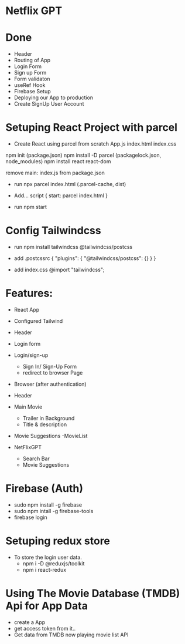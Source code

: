 # Netflix GPT

# Done

- Header
- Routing of App
- Login Form
- Sign up Form
- Form validaton
- useRef Hook 
- Firebase Setup
- Deploying our App to production 
- Create SignUp User Account


# Setuping React Project with parcel
- Create React using parcel from scratch
App.js
index.html
index.css

npm init (package.json)
npm install -D parcel (packagelock.json, node_modules)
npm install react react-dom

remove main: index.js from package.json

- run
npx parcel index.html (.parcel-cache, dist)

- Add...
script {
    start: parcel index.html
}

- run
npm start

# Config Tailwindcss

- run 
npm install tailwindcss @tailwindcss/postcss

- add
.postcssrc
{
  "plugins": {
    "@tailwindcss/postcss": {}
  }
}

- add
index.css
@import "tailwindcss";

# Features:

- React App
- Configured Tailwind
- Header
- Login form
 
- Login/sign-up
    - Sign In/ Sign-Up Form
    - redirect to browser Page

- Browser (after authentication)
 - Header
 - Main Movie
    - Trailer in Background
    - Title & description
- Movie Suggestions
    -MovieList

- NetFlixGPT
    - Search Bar
    - Movie Suggestions


# Firebase (Auth)

- sudo npm install -g firebase
- sudo npm intall -g firebase-tools
- firebase login

# Setuping redux store

- To store the login user data.
    - npm i -D @reduxjs/toolkit
    - npm i react-redux

# Using The Movie Database (TMDB) Api for App Data

- create a App
- get access token from it..
- Get data from TMDB now playing movie list API
